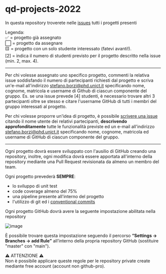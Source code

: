 # qd-projects-2022

In questa repository troverete nelle [issues](https://github.com/UNICT-Quality-Development/qd-projects-2022/issues) tutti i progetti presenti 

Legenda:   
✅ = progetto già assegnato   
⬜️ = progetto da assegnare   
🟨 = progetto con un solo studente interessato (fatevi avanti!).  
[2] = indica il numero di studenti previsto per il progetto descritto nella issue (min. 2, max. 4).  

--- 

Per chi volesse assegnato uno specifico progetto, commenti la relativa issue soddisfando il numero di partecipanti richiesti dal progetto e scriva un'e-mail all'indirizzo stefano.borzi@phd.unict.it specificando nome, cognome, matricola e username di Github di ciascun componente del gruppo.
Es. se una issue prevede [4] studenti, è necessario trovare altri 3 partecipanti oltre se stesso e citare l'username GitHub di tutti i membri del gruppo interessati al progetto.

Per chi volesse proporre un'idea di progetto, è possibile [scrivere una issue](https://github.com/UNICT-Quality-Development/qd-projects-2022/issues/new) citando il nome utente dei relativi partecipanti, **descrivendo approfonditamente** tutte le funzionalità previste ed un e-mail all'indirizzo stefano.borzi@phd.unict.it specificando nome, cognome, matricola ed username di GitHub di ciascun componente del gruppo.

--- 

Ogni progetto dovrà essere sviluppato con l'ausilio di GitHub creando una repository, inoltre, ogni modifica dovrà essere apportata all'interno della repository mediante una Pull Request revisionata da almeno un membro del team.

Ogni progetto prevederà **SEMPRE**:
- lo sviluppo di unit test
- code coverage almeno del 75%
- una pipeline presente all'interno del progetto
- l'utilizzo di git ed i [conventional commits](https://www.conventionalcommits.org/en/v1.0.0/)



Ogni progetto GitHub dovrà avere la seguente impostazione abilitata nella repository

![image](https://user-images.githubusercontent.com/519778/169588498-cfc6f518-b302-41ec-a205-0f76ee43a528.png)

È possibile trovare questa impostazione seguendo il percorso **“Settings -> Branches -> add Rule”** all’interno della propria repository GitHub (sostituire "master" con "main").

⚠️ ATTENZIONE ⚠️  
Non è possibile applicare queste regole per le repository private create mediante free account (account non github-pro).
